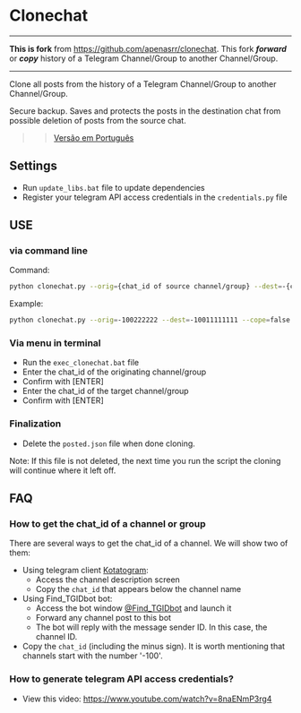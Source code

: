 # Clonechat

---
**This is fork** from https://github.com/apenasrr/clonechat.
This fork ***forward*** or ***copy*** history of a Telegram Channel/Group to another Channel/Group.


---
Clone all posts from the history of a Telegram Channel/Group to another Channel/Group.

Secure backup. Saves and protects the posts in the destination chat from possible deletion of posts from the source chat.

>> [Versão em Português](README_ptbr.md)

## Settings
- Run `update_libs.bat` file to update dependencies
- Register your telegram API access credentials in the `credentials.py` file

## USE

### via command line

Command: 
```bash
python clonechat.py --orig={chat_id of source channel/group} --dest=-{chat_id of destination channel/group} --copy={True if copy messages/ False if forward messages}
```

Example: 
```bash
python clonechat.py --orig=-100222222 --dest=-10011111111 --cope=false
```

### Via menu in terminal

- Run the `exec_clonechat.bat` file
- Enter the chat_id of the originating channel/group
- Confirm with [ENTER]
- Enter the chat_id of the target channel/group
- Confirm with [ENTER]

### Finalization

- Delete the `posted.json` file when done cloning.

Note: If this file is not deleted, the next time you run the script the cloning will continue where it left off.

## FAQ

### How to get the chat_id of a channel or group

There are several ways to get the chat_id of a channel. We will show two of them:
- Using telegram client [Kotatogram](https://kotatogram.github.io/download/):
  - Access the channel description screen
  - Copy the `chat_id` that appears below the channel name
- Using Find_TGIDbot bot:
  - Access the bot window [@Find_TGIDbot](http://t.me/Find_TGIDbot) and launch it
  - Forward any channel post to this bot
  - The bot will reply with the message sender ID. In this case, the channel ID.
- Copy the `chat_id` (including the minus sign). It is worth mentioning that channels start with the number '-100'.

### How to generate telegram API access credentials?

- View this video: https://www.youtube.com/watch?v=8naENmP3rg4